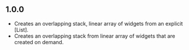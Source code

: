 ## 1.0.0

* Creates an overlapping stack, linear array of widgets from an explicit [List].
* Creates an overlapping stack from linear array of widgets that are created on demand.
